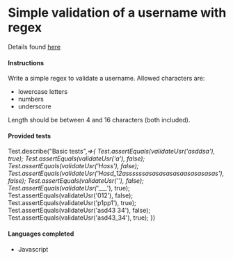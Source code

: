 # Simple validation of a username with regex

Details found [here](https://www.codewars.com/kata/simple-validation-of-a-username-with-regex)

#### Instructions

Write a simple regex to validate a username. Allowed characters are:

- lowercase letters
- numbers
- underscore

Length should be between 4 and 16 characters (both included).

#### Provided tests

Test.describe("Basic tests",_=>{
Test.assertEquals(validateUsr('asddsa'), true);
Test.assertEquals(validateUsr('a'), false);
Test.assertEquals(validateUsr('Hass'), false);
Test.assertEquals(validateUsr('Hasd_12assssssasasasasasaasasasasas'), false);
Test.assertEquals(validateUsr(''), false);
Test.assertEquals(validateUsr('____'), true);
Test.assertEquals(validateUsr('012'), false);
Test.assertEquals(validateUsr('p1pp1'), true);
Test.assertEquals(validateUsr('asd43 34'), false);
Test.assertEquals(validateUsr('asd43_34'), true);
})

#### Languages completed

- Javascript